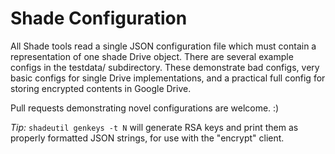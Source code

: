 
# Shade Configuration

All Shade tools read a single JSON configuration file which must contain a
representation of one shade Drive object.  There are several example configs in
the testdata/ subdirectory.  These demonstrate bad configs, very basic configs
for single Drive implementations, and a practical full config for storing
encrypted contents in Google Drive.

Pull requests demonstrating novel configurations are welcome.  :)

*Tip:* `shadeutil genkeys -t N` will generate RSA keys and print them as
properly formatted JSON strings, for use with the "encrypt" client.
